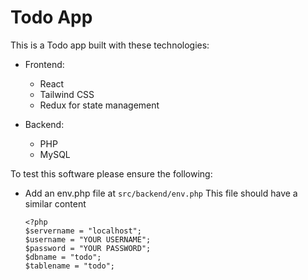 # Todo App

This is a Todo app built with these technologies:

+ Frontend:
	+ React
    + Tailwind CSS
    + Redux for state management 

+ Backend:
    + PHP
    + MySQL 
      
To test this software please ensure the following:
+ Add an env.php file at `src/backend/env.php`
	This file should have a similar content
	```
	<?php
	$servername = "localhost";
	$username = "YOUR USERNAME";
	$password = "YOUR PASSWORD";
	$dbname = "todo";
	$tablename = "todo";
	```

